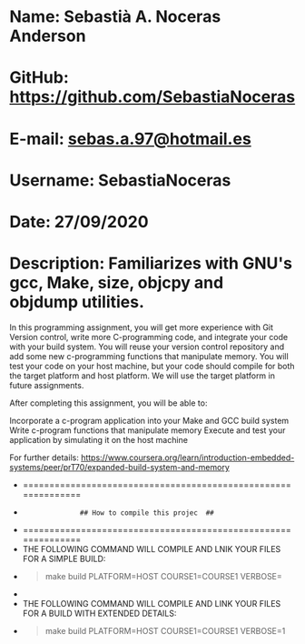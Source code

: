# Name: Sebastià A. Noceras Anderson

# GitHub: https://github.com/SebastiaNoceras

# E-mail: sebas.a.97@hotmail.es

# Username: SebastiaNoceras

# Date: 27/09/2020 

# Description: Familiarizes with GNU's gcc, Make, size, objcpy and objdump utilities. 

In this programming assignment, you will get more experience with Git Version control, write more C-programming code, and integrate your code with your build system. You will reuse your version control repository and add some new c-programming functions that manipulate memory. You will test your code on your host machine, but your code should compile for both the target platform and host platform. We will use the target platform in future assignments.

After completing this assignment, you will be able to:

Incorporate a c-program application into your Make and GCC build system
Write c-program functions that manipulate memory
Execute and test your application by simulating it on the host machine

For further details: https://www.coursera.org/learn/introduction-embedded-systems/peer/prT70/expanded-build-system-and-memory

 * ==============================================================
 *                   ## How to compile this projec  ##
 * ==============================================================
 * THE FOLLOWING COMMAND WILL COMPILE AND LNIK YOUR FILES FOR A SIMPLE BUILD:
 *   > make build PLATFORM=HOST COURSE1=COURSE1 VERBOSE=
 * 
 * THE FOLLOWING COMMAND WILL COMPILE AND LINK YOUR FILES FOR A BUILD WITH EXTENDED DETAILS:
 *   > make build PLATFORM=HOST COURSE1=COURSE1 VERBOSE=1
     	

